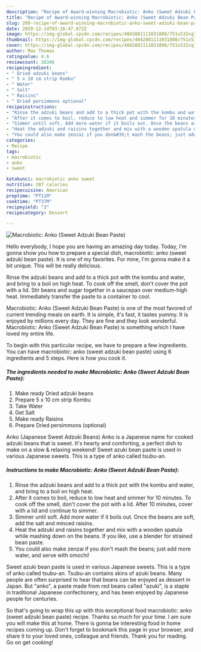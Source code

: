 ```yaml
---
description: "Recipe of Award-winning Macrobiotic: Anko (Sweet Adzuki Bean Paste)"
title: "Recipe of Award-winning Macrobiotic: Anko (Sweet Adzuki Bean Paste)"
slug: 209-recipe-of-award-winning-macrobiotic-anko-sweet-adzuki-bean-paste
date: 2020-12-14T03:16:47.872Z
image: https://img-global.cpcdn.com/recipes/4842881111031808/751x532cq70/macrobiotic-anko-sweet-adzuki-bean-paste-recipe-main-photo.jpg
thumbnail: https://img-global.cpcdn.com/recipes/4842881111031808/751x532cq70/macrobiotic-anko-sweet-adzuki-bean-paste-recipe-main-photo.jpg
cover: https://img-global.cpcdn.com/recipes/4842881111031808/751x532cq70/macrobiotic-anko-sweet-adzuki-bean-paste-recipe-main-photo.jpg
author: Max Thomas
ratingvalue: 4.6
reviewcount: 16346
recipeingredient:
- " Dried adzuki beans"
- " 5 x 10 cm strip Kombu"
- " Water"
- " Salt"
- " Raisins"
- " Dried persimmons optional"
recipeinstructions:
- "Rinse the adzuki beans and add to a thick pot with the kombu and water, and bring to a boil on high heat."
- "After it comes to boil, reduce to low heat and simmer for 10 minutes. To cook off the smell, don&#39;t cover the pot with a lid. After 10 minutes, cover with a lid and continue to simmer."
- "Simmer until soft. Add more water if it boils out. Once the beans are soft, add the salt and minced raisins."
- "Heat the adzuki and raisins together and mix with a wooden spatula while mashing down on the beans. If you like, use a blender for strained bean paste."
- "You could also make zenzai if you don&#39;t mash the beans; just add more water, and serve with omochi!"
categories:
- Recipe
tags:
- macrobiotic
- anko
- sweet

katakunci: macrobiotic anko sweet 
nutrition: 287 calories
recipecuisine: American
preptime: "PT11M"
cooktime: "PT37M"
recipeyield: "3"
recipecategory: Dessert

---
```



![Macrobiotic: Anko (Sweet Adzuki Bean Paste)](https://img-global.cpcdn.com/recipes/4842881111031808/751x532cq70/macrobiotic-anko-sweet-adzuki-bean-paste-recipe-main-photo.jpg)

Hello everybody, I hope you are having an amazing day today. Today, I'm gonna show you how to prepare a special dish, macrobiotic: anko (sweet adzuki bean paste). It is one of my favorites. For mine, I'm gonna make it a bit unique. This will be really delicious.

Rinse the adzuki beans and add to a thick pot with the kombu and water, and bring to a boil on high heat. To cook off the smell, don&#39;t cover the pot with a lid. Stir beans and sugar together in a saucepan over medium-high heat. Immediately transfer the paste to a container to cool.

Macrobiotic: Anko (Sweet Adzuki Bean Paste) is one of the most favored of current trending meals on earth. It is simple, it's fast, it tastes yummy. It is enjoyed by millions every day. They are fine and they look wonderful. Macrobiotic: Anko (Sweet Adzuki Bean Paste) is something which I have loved my entire life.


To begin with this particular recipe, we have to prepare a few ingredients. You can have macrobiotic: anko (sweet adzuki bean paste) using 6 ingredients and 5 steps. Here is how you cook it.

<!--inarticleads1-->

##### The ingredients needed to make Macrobiotic: Anko (Sweet Adzuki Bean Paste):

1. Make ready  Dried adzuki beans
1. Prepare  5 x 10 cm strip Kombu
1. Take  Water
1. Get  Salt
1. Make ready  Raisins
1. Prepare  Dried persimmons (optional)


Anko (Japanese Sweet Adzuki Beans) Anko is a Japanese name for cooked adzuki beans that is sweet. It&#39;s hearty and comforting, a perfect dish to make on a slow &amp; relaxing weekend! Sweet azuki bean paste is used in various Japanese sweets. This is a type of anko called tsubu-an. 

<!--inarticleads2-->

##### Instructions to make Macrobiotic: Anko (Sweet Adzuki Bean Paste):

1. Rinse the adzuki beans and add to a thick pot with the kombu and water, and bring to a boil on high heat.
1. After it comes to boil, reduce to low heat and simmer for 10 minutes. To cook off the smell, don&#39;t cover the pot with a lid. After 10 minutes, cover with a lid and continue to simmer.
1. Simmer until soft. Add more water if it boils out. Once the beans are soft, add the salt and minced raisins.
1. Heat the adzuki and raisins together and mix with a wooden spatula while mashing down on the beans. If you like, use a blender for strained bean paste.
1. You could also make zenzai if you don&#39;t mash the beans; just add more water, and serve with omochi!


Sweet azuki bean paste is used in various Japanese sweets. This is a type of anko called tsubu-an. Tsubu-an contains skins of azuki beans. Many people are often surprised to hear that beans can be enjoyed as dessert in Japan. But &#34;anko&#34;, a paste made from red beans called &#34;azuki&#34;, is a staple in traditional Japanese confectionery, and has been enjoyed by Japanese people for centuries. 

So that's going to wrap this up with this exceptional food macrobiotic: anko (sweet adzuki bean paste) recipe. Thanks so much for your time. I am sure you will make this at home. There is gonna be interesting food in home recipes coming up. Don't forget to bookmark this page in your browser, and share it to your loved ones, colleague and friends. Thank you for reading. Go on get cooking!
